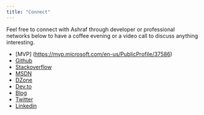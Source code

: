 ```yaml
---
title: "Connect"
---
```

Feel free to connect with Ashraf through developer or professional networks below to have a coffee evening or a video call to discuss anything interesting.

- [MVP] (https://mvp.microsoft.com/en-us/PublicProfile/37586)
- [Github](https://github.com/AshrafAlam)
- [Stackoverflow](https://stackoverflow.com/users/79739/ashraf-alam)
- [MSDN](https://social.msdn.microsoft.com/profile/ashraful%20alam)
- [DZone](https://dzone.com/users/211757/joycsc.html)
- [Dev.to](https://dev.to/ashrafalam)
- [Blog](https://weblogs.asp.net/ashraful)
- [Twitter](https://www.twitter.com/ashrafulalam)
- [Linkedin](https://www.linkedin.com/in/ashrafalam/)

